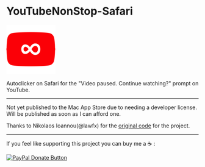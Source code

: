 # YouTubeNonStop-Safari
![YouTubeNonStop-Safari Logo](https://github.com/sebdroid/YouTubeNonStop-Safari/blob/master/YouTubeNonStop/Assets.xcassets/AppIcon.appiconset/yt_icon_rgb-128.png)

Autoclicker on Safari for the "Video paused. Continue watching?" prompt on YouTube.

---

Not yet published to the Mac App Store due to needing a developer license. Will be published as soon as I can afford one.


Thanks to Nikolaos Ioannou(@lawfx) for the [original code](https://github.com/lawfx/YoutubeNonStop) for the project.

---

If you feel like supporting this project you can buy me a :coffee: :

[![PayPal Donate Button](https://www.paypalobjects.com/en_US/i/btn/btn_donateCC_LG.gif)](https://paypal.me/s3bb)
